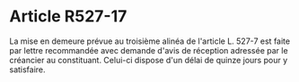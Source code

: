 # Article R527-17

La mise en demeure prévue au troisième alinéa de l'article L. 527-7 est faite par lettre recommandée avec demande d'avis de réception adressée par le créancier au constituant. Celui-ci dispose d'un délai de quinze jours pour y satisfaire.
